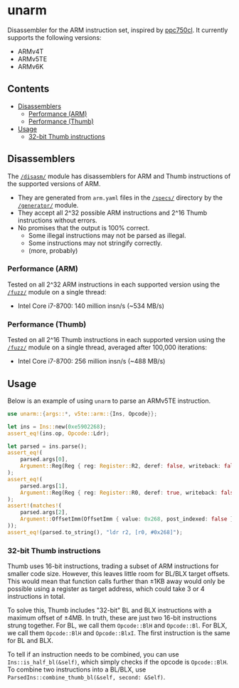 # unarm

Disassembler for the ARM instruction set, inspired by [ppc750cl](https://github.com/encounter/ppc750cl). It currently supports
the following versions:

- ARMv4T
- ARMv5TE
- ARMv6K

## Contents

- [Disassemblers](#disassemblers)
  - [Performance (ARM)](#performance-arm)
  - [Performance (Thumb)](#performance-thumb)
- [Usage](#usage)
  - [32-bit Thumb instructions](#32-bit-thumb-instructions)

## Disassemblers

The [`/disasm/`](/disasm/) module has disassemblers for ARM and Thumb instructions of the supported versions of ARM.

- They are generated from `arm.yaml` files in the [`/specs/`](/specs/) directory by the [`/generator/`](/generator/) module.
- They accept all 2^32 possible ARM instructions and 2^16 Thumb instructions without errors.
- No promises that the output is 100% correct.
  - Some illegal instructions may not be parsed as illegal.
  - Some instructions may not stringify correctly.
  - (more, probably)

### Performance (ARM)

Tested on all 2^32 ARM instructions in each supported version using the [`/fuzz/`](/fuzz/) module on a single thread:

- Intel Core i7-8700: 140 million insn/s (~534 MB/s)

### Performance (Thumb)

Tested on all 2^16 Thumb instructions in each supported version using the [`/fuzz/`](/fuzz/) module on a single thread,
averaged after 100,000 iterations:

- Intel Core i7-8700: 256 million insn/s (~488 MB/s)

## Usage

Below is an example of using `unarm` to parse an ARMv5TE instruction.

```rust
use unarm::{args::*, v5te::arm::{Ins, Opcode}};

let ins = Ins::new(0xe5902268);
assert_eq!(ins.op, Opcode::Ldr);

let parsed = ins.parse();
assert_eq!(
    parsed.args[0],
    Argument::Reg(Reg { reg: Register::R2, deref: false, writeback: false })
);
assert_eq!(
    parsed.args[1],
    Argument::Reg(Reg { reg: Register::R0, deref: true, writeback: false })
);
assert!(matches!(
    parsed.args[2],
    Argument::OffsetImm(OffsetImm { value: 0x268, post_indexed: false })
));
assert_eq!(parsed.to_string(), "ldr r2, [r0, #0x268]");
```

### 32-bit Thumb instructions

Thumb uses 16-bit instructions, trading a subset of ARM instructions for smaller code size. However, this leaves little room
for BL/BLX target offsets. This would mean that function calls further than ±1KB away would only be possible using
a register as target address, which could take 3 or 4 instructions in total.

To solve this, Thumb includes "32-bit" BL and BLX instructions with a maximum offset of ±4MB. In truth, these are just two
16-bit instructions strung together. For BL, we call them `Opcode::BlH` and `Opcode::Bl`. For BLX, we call them `Opcode::BlH`
and `Opcode::BlxI`. The first instruction is the same for BL and BLX.

To tell if an instruction needs to be combined, you can use `Ins::is_half_bl(&self)`, which simply checks if the opcode is
`Opcode::BlH`. To combine two instructions into a BL/BLX, use `ParsedIns::combine_thumb_bl(&self, second: &Self)`.
